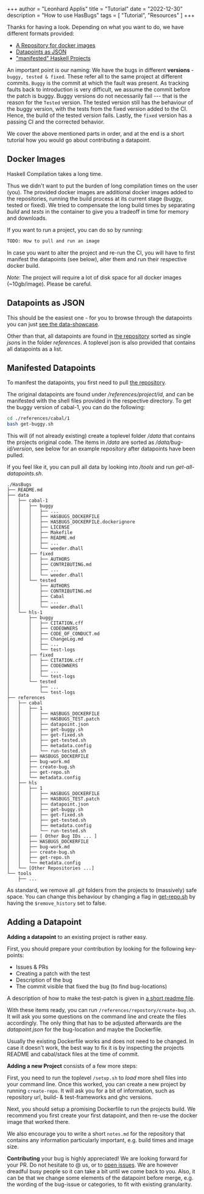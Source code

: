 +++
author = "Leonhard Applis"
title = "Tutorial"
date = "2022-12-30"
description = "How to use HasBugs"
tags = [
    "Tutorial",
    "Resources"
]
+++

Thanks for having a look. 
Depending on what you want to do, we have different formats provided:

- [A Repository for docker images](https://github.com/orgs/ciselab/packages?repo_name=HasBugs)
- [Datapoints as JSON](/bugs)
- ["manifested" Haskell Projects](https://github.com/ciselab/HasBugs)

An important point is our naming: 
We have the bugs in different **versions** - `buggy, tested & fixed`. 
These refer all to the same project at different commits. 
`Buggy` is the commit at which the fault was present. As tracking faults back to introduction is very difficult, we assume the commit before the patch is buggy. 
Buggy versions do not necessarily fail --- that is the reason for the `Tested` version. The tested version still has the behaviour of the buggy version, with the tests from the fixed version added to the CI. Hence, the build of the tested version fails. 
Lastly, the `fixed` version has a passing CI and the corrected behavior. 

We cover the above mentioned parts in order, and at the end is a short tutorial how you would go about contributing a datapoint.

## Docker Images

Haskell Compilation takes a long time. 

Thus we didn't want to put the burden of long compilation times on the user (you). 
The provided docker images are additional docker images added to the repositories, running the build process at its current stage (buggy, tested or fixed).
We tried to compensate the long build times by separating *build* and *tests* in the container to give you a tradeoff in time for memory and downloads. 

If you want to run a project, you can do so by running: 

```sh
TODO: How to pull and run an image
```

In case you want to alter the project and re-run the CI, you will have to first manifest the datapoints (see below), alter them and run their respective docker build. 

*Note*: The project will require a lot of disk space for all docker images (~10gb/image). Please be careful. 

## Datapoints as JSON

This should be the easiest one - for you to browse through the datapoints you can just [see the data-showcase](/bugs). 

Other than that, all datapoints are found in [the repository](https://github.com/ciselab/HasBugs) sorted as single *json*s in the folder *references*. 
A toplevel json is also provided that contains all datapoints as a list.  

## Manifested Datapoints 

To manifest the datapoints, you first need to pull [the repository](https://github.com/ciselab/HasBugs). 

The original datapoints are found under */references/project/id*, and can be manifested with the shell files provided in the respective directory. 
To get the buggy version of cabal-1, you can do the following: 

```sh
cd ./references/cabal/1
bash get-buggy.sh
```

This will (if not already existing) create a toplevel folder */data* that contains the projects original code. 
The items in */data* are sorted as */data/bug-id/version*, see below for an example repository after datapoints have been pulled.

If you feel like it, you can pull all data by looking into */tools* and run *get-all-datapoints.sh*. 

```
./HasBugs
├── README.md
├── data
│   ├── cabal-1
│   │   ├── buggy
│   │   │   ├── ...
│   │   │   ├── HASBUGS_DOCKERFILE
│   │   │   ├── HASBUGS_DOCKERFILE.dockerignore
│   │   │   ├── LICENSE
│   │   │   ├── Makefile
│   │   │   ├── README.md
│   │   │   ├── ...
│   │   │   └── weeder.dhall
│   │   ├── fixed
│   │   │   ├── AUTHORS
│   │   │   ├── CONTRIBUTING.md
│   │   │   ├── ...
│   │   │   └── weeder.dhall
│   │   └── tested
│   │       ├── AUTHORS
│   │       ├── CONTRIBUTING.md
│   │       ├── Cabal
│   │       ├── ...
│   │       └── weeder.dhall
│   └── hls-1
│       ├── buggy
│       │   ├── CITATION.cff
│       │   ├── CODEOWNERS
│       │   ├── CODE_OF_CONDUCT.md
│       │   ├── ChangeLog.md
│       │   ├── ...
│       │   └── test-logs
│       ├── fixed
│       │   ├── CITATION.cff
│       │   ├── CODEOWNERS
│       │   ├── ...
│       │   └── test-logs
│       └── tested
│           ├── ...
│           └── test-logs
├── references
│   ├── cabal
│   │   ├── 1
│   │   │   ├── HASBUGS_DOCKERFILE
│   │   │   ├── HASBUGS_TEST.patch
│   │   │   ├── datapoint.json
│   │   │   ├── get-buggy.sh
│   │   │   ├── get-fixed.sh
│   │   │   ├── get-tested.sh
│   │   │   ├── metadata.config
│   │   │   └── run-tested.sh
│   │   ├── HASBUGS_DOCKERFILE
│   │   ├── bug-work.md
│   │   ├── create-bug.sh
│   │   ├── get-repo.sh
│   │   └── metadata.config
│   ├── hls
│   │   ├── 1
│   │   │   ├── HASBUGS_DOCKERFILE
│   │   │   ├── HASBUGS_TEST.patch
│   │   │   ├── datapoint.json
│   │   │   ├── get-buggy.sh
│   │   │   ├── get-fixed.sh
│   │   │   ├── get-tested.sh
│   │   │   ├── metadata.config
│   │   │   └── run-tested.sh
│   │   ├── [ Other Bug IDs ... ] 
│   │   ├── HASBUGS_DOCKERFILE
│   │   ├── bug-work.md
│   │   ├── create-bug.sh
│   │   ├── get-repo.sh
│   │   └── metadata.config
│   └── [Other Repositories ...]
└── tools
    ├── ...
```

As standard, we remove all *.git* folders from the projects to (massively) safe space. You can change this behaviour by changing a flag in [get-repo.sh](https://github.com/ciselab/HasBugs/blob/main/tools/get-repo.sh) by having the `$remove_history` set to false. 

## Adding a Datapoint

**Adding a datapoint** to an existing project is rather easy. 

First, you should prepare your contribution by looking for the following key-points: 

- Issues & PRs
- Creating a patch with the test 
- Description of the bug
- The commit visible that fixed the bug (to find bug-locations)

A description of how to make the test-patch is given in [a short readme file](https://github.com/ciselab/HasBugs/blob/main/tools/git-helpers.md). 

With these items ready, you can run `/references/repostory/create-bug.sh`. 
It will ask you some questions on the command line and create the files accordingly. 
The only thing that has to be adjusted afterwards are the *datapoint.json* for the bug-location and maybe the Dockerfile.

Usually the existing Dockerfile works and does not need to be changed. 
In case it doesn't work, the best way to fix it is by inspecting the projects README and cabal/stack files at the time of commit.

**Adding a new Project** consists of a few more steps: 

First, you need to run the toplevel `/setup.sh` to *load* more shell files into your command line. Once this worked, you can create a new project by running `create-repo`. It will ask you for a bit of information, such as repository url, build- & test-frameworks and ghc versions. 

Next, you should setup a promising Dockerfile to run the projects build. We recommend you first create your first datapoint, and then re-use the docker image that worked there. 

We also encourage you to write a short `notes.md` for the repository that contains any information particularly important, e.g. build times and image size. 

**Contributing** your bug is highly appreciated! We are looking forward for your PR. Do not hesitate to @ us, or to [open issues](https://github.com/ciselab/HasBugs/issues). 
We are however dreadful busy people so it can take a bit until we come back to you. 
Also, it can be that we change some elements of the datapoint before merge, e.g. the wording of the bug-issue or categories, to fit with existing granularity.